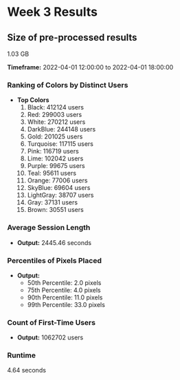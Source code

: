 # Week 3 Results

## Size of pre-processed results
1.03 GB

**Timeframe:** 2022-04-01 12:00:00 to 2022-04-01 18:00:00

### Ranking of Colors by Distinct Users
- **Top Colors**
  1. Black: 412124 users
  2. Red: 299003 users
  3. White: 270212 users
  4. DarkBlue: 244148 users
  5. Gold: 201025 users
  6. Turquoise: 117115 users
  7. Pink: 116719 users
  8. Lime: 102042 users
  9. Purple: 99675 users
  10. Teal: 95611 users
  11. Orange: 77006 users
  12. SkyBlue: 69604 users
  13. LightGray: 38707 users
  14. Gray: 37131 users
  15. Brown: 30551 users

### Average Session Length
- **Output:** 2445.46 seconds

### Percentiles of Pixels Placed
- **Output:**
  - 50th Percentile: 2.0 pixels
  - 75th Percentile: 4.0 pixels
  - 90th Percentile: 11.0 pixels
  - 99th Percentile: 33.0 pixels

### Count of First-Time Users
- **Output:** 1062702 users

### Runtime
4.64 seconds